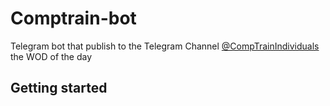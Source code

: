 # Comptrain-bot

Telegram bot that publish to the Telegram Channel [@CompTrainIndividuals](https://t.me/CompTrainIndividuals) the WOD of the day

## Getting started

